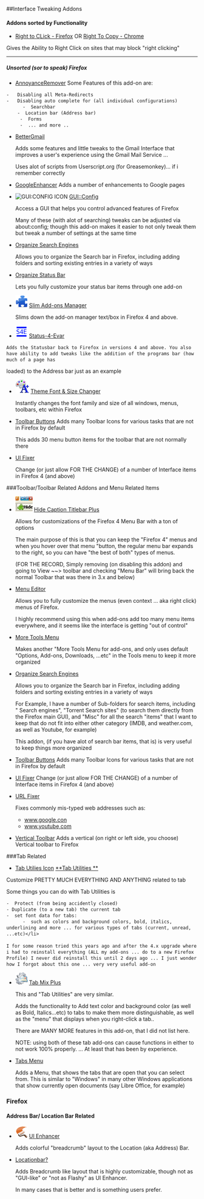 ##Interface Tweaking Addons

#### Addons sorted by Functionality

- [Right to CLick - Firefox](https://addons.mozilla.org/en-US/firefox/addon/righttoclick/)  OR [Right To Copy - Chrome ](https://chrome.google.com/webstore/detail/righttocopy/plmcimdddlobkphnofejmeidjblideca?hl=en-US)

Gives the Ability to Right Click on sites that may block "right clicking"


---










#####  Unsorted (sor to speak) Firefox

 - 	 [AnnoyanceRemover](http://gophernet.org/projects/rmannoy/) 
Some Features of this add-on are: 
                 
	-   Disabling all Meta-Redirects
	-   Disabling auto complete for (all individual configurations)
     	  -  Searchbar
      	-  Location bar (Address bar) 
     	 -  Forms
     	 -  ... and more .. 

-	[BetterGmail](http://www.ginatrapani.org/workshop/firefox/bettergmail/)

	Adds some features and little tweaks to the Gmail Interface that improves a user's experience using the Gmail Mail Service ...

	Uses alot of scripts from Userscript.org (for Greasemonkey)... if i remember correctly

      
-	<a href='http://netticat.ath.cx/extensions.html'>GoogleEnhancer</a>
Adds a number of enhancements to Google pages
  

-	![GUI:CONFIG ICON](techHQ/graphics/ffox/gui.png") [GUI::Config](http://guiconfig.freedig.org)

	Access a GUI that helps you control advanced features of Firefox

	Many of these (with alot of searching) tweaks can be adjusted via about:config; though this add-on makes it easier to not only tweak them but tweak a number of settings at the same time

-	[Organize Search Engines](http://firefox.maltekraus.de/extensions/organize-search-engines)

	Allows you to organize the Search bar in Firefox, including adding folders and sorting existing entries in a variety of ways 
           
-	[Organize Status Bar](http://yellow5.us/firefox/osb/)

	Lets you fully customize your status bar items through one add-on 
              
-	![Slim Addon Manager Icon](/techHQ/graphics/ffox/xpinstallItemGeneric.png) [Slim Add-ons Manager](https://addons.mozilla.org/en-US/firefox/addon/slim-add-ons-manager)

	Slims down the add-on manager text/box in Firefox 4 and above.
      
      

-	 ![Statusbar4Ever Icon](/techHQ/graphics/ffox/Statusbar_4_eva_con.png)  [Status-4-Evar](http://forums.mozillazine.org/viewtopic.php?f=48&amp;t=2001965)

	Adds the Statusbar back to Firefox in versions 4 and above. You also have ability to add tweaks like the addition of the programs bar (how much of a page has
loaded) to the Address bar just as an example
 
-	![Theme Changer Icon](/techHQ/graphics/ffox/themeChanger.png) [Theme Font &amp; Size Changer](http://barisderin.com/?p=286)   

	Instantly changes the font family and size of all windows, menus, toolbars, etc within Firefox
		
- [Toolbar Buttons](http://codefisher.org/toolbar_button/)
	Adds many Toolbar Icons for various tasks that are not in Firefox by default
	
    This adds 30 menu button items for the toolbar that are not normally there 

    
-  [UI Fixer](https://addons.mozilla.org/en-US/firefox/addon/258712/)

	Change (or just allow FOR THE CHANGE) of a number of Interface items in Firefox 4 (and above)
          
     
###Toolbar/Toolbar Related Addons and Menu Related Items </p>



		
-  ![HiCTitlebar Plus Icon](/techHQ/graphics/ffox/hideCaptionTitlebar_Plus_Icon.png)   [Hide Caption Titlebar Plus](https://addons.mozilla.org/firefox/addon/13505/) 

	Allows for customizations of the Firefox 4 Menu Bar with a ton of options 

	The main purpose of this is that you can keep the &quot;Firefox 4&quot; menus and when you hover over that menu &quot;button, the regular menu bar
 expands to the right, so you can have &quot;the best of both&quot; types of menus.

	(FOR THE RECORD, Simply removing (on disabling this addon) and going to View ~~&gt; toolbar and checking &quot;Menu Bar&quot; will bring back the normal 
Toolbar that was there in 3.x and below)
             
                         
-  [Menu Editor](http://menueditor.mozdev.org/)

	Allows you to fully customize the menus (even context ... aka right click) menus of Firefox.

	I highly recommend using this when add-ons add too many menu items everywhere, and it seems like the interface is getting &quot;out of control&quot;
            
-  [More Tools Menu](http://code.google.com/p/more-tools-menu/) 

	Makes another &quot;More Tools Menu for add-ons, and only uses default &quot;Options, Add-ons, Downloads, ...etc&quot; in the Tools 
	menu to keep it more organized

-  [Organize Search Engines](http://firefox.maltekraus.de/extensions/organize-search-engines) 

	Allows you to organize the Search bar in Firefox, including adding folders and sorting existing entries in a variety of ways 

	For Example, I have a number of Sub-folders for search items, including &quot;
<span class="redtext">Search engine</span>s&quot;, &quot;<span class="redtext">Torrent Search sites</span>&quot; (to search them 
directly from the Firefox main GUI), and &quot;<span class="redtext">Misc</span>&quot; for all the search &quot;items&quot; that I want
 to keep that do not fit into either other category (IMDB, and weather.com, as well as Youtube, for example)

	This addon, (if you have alot of search bar items, that is) is very useful to keep things more organized
	
-  [Toolbar Buttons](http://codefisher.org/toolbar_button/) 
Adds many Toolbar Icons for various tasks that are not in Firefox by default

-  [UI Fixer](https://addons.mozilla.org/en-US/firefox/addon/258712/)
Change (or just allow FOR THE CHANGE) of a number of Interface items in Firefox 4 (and above)

-	[URL Fixer](http://www.chrisfinke.com/addons/url-fixer/)  

	Fixes commonly mis-typed web addresses such as:

	-  www.google.con
	-  www.youtube,com

-   [Vertical Toolbar](http://www.xuldev.org/verticaltoolbar/) 
Adds a vertical (on right or left side, you choose) Vertical toolbar to Firefox 

###Tab Related


- [Tab Utilies Icon](/techHQ/graphics/ffox/TabUtilities.png)  [**Tab Utilities  **](http://addons.mozilla.org/addon/59961)

Customize PRETTY MUCH EVERYTHING AND ANYTHING related to tab 

Some things you can do with Tab Utilities is 

	-  Protect (from being accidently closed)
	- Duplicate (to a new tab) the current tab
	-  set font data for tabs:
    	  -  such as colors and background colors, bold, italics, underlining and more ... for various types of tabs (current, unread, ...etc)</li>

	I for some reason tried this years ago and after the 4.x upgrade where i had to reinstall everything (ALL my add-ons ... do to a new Firefox Profile) I never did reinstall this until 2 days ago ... I just wonder how I forgot about this one ... very very useful add-on 

					
-   ![tab mix plus icon](/techHQ/graphics/ffox/tabmixPlus.png)  [Tab Mix Plus](http://tmp.garyr.net)
		
	This and &quot;Tab Utilities&quot; are very similar. 

	Adds the functionality to Add text color and background color (as well as Bold, Italics...etc) to tabs to make them more distinguishable, as well as the &quot;menu&quot; that displays when you right-click a tab.. 

	There are MANY MORE features in this add-on, that I did not list here.

	NOTE: using both of these tab add-ons can cause functions in either to not work 100% properly. ... At least that has been by experience.</p></td>

-   [Tabs Menu](http://mikelward.com/software/firefox) 

	Adds a Menu, that shows the tabs that are open that you can select from. This is similar to &quot;Windows&quot; in many other Windows applications that  show currently open documents (say Libre Office, for example)


### Firefox
#### Address Bar/ Location Bar Related   

-  ![UI Enhancer Icons](/techHQ/graphics/ffox/UAEnhancer.png)  [UI Enhancer](https://addons.mozilla.org/en-US/firefox/addon/ui-enhancer/)   

	Adds colorful &quot;breadcrumb&quot; layout to the Location (aka Address) Bar.

-	[Locationbar?](http://en.design-noir.de/mozilla/locationbar2/) 

	Adds Breadcrumb like layout that is highly customizable, though not as &quot;GUI-like&quot; or &quot;not as Flashy&quot; as UI Enhancer.
 
	In many cases that is better and is something users prefer.
